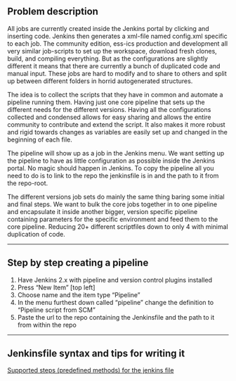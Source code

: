 

## Problem description
All jobs are currently created inside the Jenkins portal by clicking and inserting code. Jenkins then generates a xml-file named config.xml specific to each job. The community edition, ess-ics production and development all very similar job-scripts to set up the workspace, download fresh clones, build, and compiling everything. But as the configurations are slightly different it means that there are currently a bunch of duplicated code and manual input. These jobs are hard to modify and to share to others and split up between different folders in horrid autogenerated structures.  

The idea is to collect the scripts that they have in common and automate a pipeline running them. Having just one core pipeline  that sets up the different needs for the different versions. Having all the configurations collected and condensed allows for easy sharing and allows the entire community to contribute and extend the script. It also makes it more robust and rigid towards changes as variables are easily set up and changed in the beginning of each file.  

The pipeline will show up as a job in the Jenkins menu. We want setting up the pipeline to have as little configuration as possible inside the Jenkins portal. No magic should happen in Jenkins. To copy the pipeline all you need to do is to link to the repo the jenkinsfile is in and the path to it from the repo-root.

The different versions job sets do mainly the same thing baring some initial and final steps. We want to bulk the core jobs together in to one pipeline and encapsulate it inside another bigger, version specific pipeline containing parameters for the specific environment and feed them to the core pipeline. Reducing 20+ different scriptfiles down to only 4 with minimal duplication of code.

---

## Step by step creating a pipeline
1.	Have Jenkins 2.x with pipeline and version control plugins installed
2.	Press “New Item” [top left]
3.	Choose name and the item type “Pipeline”
4.	In the menu furthest down called “pipeline” change the definition to “Pipeline script from SCM”
5.	Paste the url to the repo containing the Jenkinsfile and the path to it from within the repo

---

## Jenkinsfile syntax and tips for writing it

[Supported steps (predefined methods) for the jenkins file](https://jenkins.io/doc/pipeline/steps/) 
